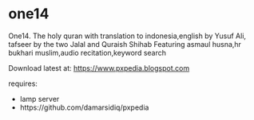 # one14
<p>One14. The holy quran with translation to indonesia,english by Yusuf Ali,  tafseer by the two Jalal and Quraish Shihab  Featuring asmaul husna,hr bukhari muslim,audio recitation,keyword search
</p>

Download latest at:
https://www.pxpedia.blogspot.com

requires: 
<ul>
<li>lamp server</li>
<li>https://github.com/damarsidiq/pxpedia</li>
</ul>

